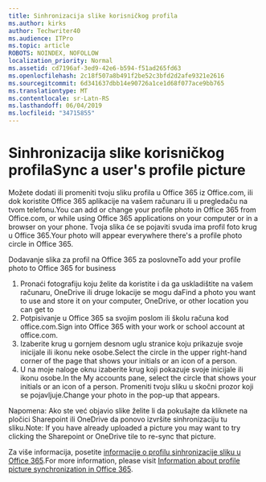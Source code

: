 ```yaml
---
title: Sinhronizacija slike korisničkog profila
ms.author: kirks
author: Techwriter40
ms.audience: ITPro
ms.topic: article
ROBOTS: NOINDEX, NOFOLLOW
localization_priority: Normal
ms.assetid: cd7196af-3ed9-42e6-b594-f51ad265fd63
ms.openlocfilehash: 2c18f507a8b491f2be52c3bfd2d2afe9321e2616
ms.sourcegitcommit: 6d341637dbb14e90726a1ce1d68f077ace9bb765
ms.translationtype: MT
ms.contentlocale: sr-Latn-RS
ms.lasthandoff: 06/04/2019
ms.locfileid: "34715855"
---
```

# <a name="sync-a-users-profile-picture"></a><span data-ttu-id="2d8ed-102">Sinhronizacija slike korisničkog profila</span><span class="sxs-lookup"><span data-stu-id="2d8ed-102">Sync a user's profile picture</span></span>

<p><span data-ttu-id="2d8ed-103">Možete dodati ili promeniti tvoju sliku profila u Office 365 iz Office.com, ili dok koristite Office 365 aplikacije na vašem računaru ili u pregledaču na tvom telefonu.</span><span class="sxs-lookup"><span data-stu-id="2d8ed-103">You can add or change your profile photo in Office 365 from Office.com, or while using Office 365 applications on your computer or in a browser on your phone.</span></span> <span data-ttu-id="2d8ed-104">Tvoja slika će se pojaviti svuda ima profil foto krug u Office 365.</span><span class="sxs-lookup"><span data-stu-id="2d8ed-104">Your photo will appear everywhere there's a profile photo circle in Office 365.</span></span></p> <p><span data-ttu-id="2d8ed-105">Dodavanje slika za profil na Office 365 za poslovne</span><span class="sxs-lookup"><span data-stu-id="2d8ed-105">To add your profile photo to Office 365 for business</span></span></p> <ol> <li><span data-ttu-id="2d8ed-106">Pronaći fotografiju koju želite da koristite i da ga uskladištite na vašem računaru, OneDrive ili druge lokacije se mogu da</span><span class="sxs-lookup"><span data-stu-id="2d8ed-106">Find a photo you want to use and store it on your computer, OneDrive, or other location you can get to</span></span></li> <li><span data-ttu-id="2d8ed-107">Potpisivanje u Office 365 sa svojim poslom ili školu računa kod office.com.</span><span class="sxs-lookup"><span data-stu-id="2d8ed-107">Sign into Office 365 with your work or school account at office.com.</span></span></li> <li><span data-ttu-id="2d8ed-108">Izaberite krug u gornjem desnom uglu stranice koju prikazuje svoje inicijale ili ikonu neke osobe.</span><span class="sxs-lookup"><span data-stu-id="2d8ed-108">Select the circle in the upper right-hand corner of the page that shows your initials or an icon of a person.</span></span></li> <li><span data-ttu-id="2d8ed-109">U na moje naloge oknu izaberite krug koji pokazuje svoje inicijale ili ikonu osobe.</span><span class="sxs-lookup"><span data-stu-id="2d8ed-109">In the My accounts pane, select the circle that shows your initials or an icon of a person.</span></span> <span data-ttu-id="2d8ed-110">Promeniti tvoju sliku u skočni prozor koji se pojavljuje.</span><span class="sxs-lookup"><span data-stu-id="2d8ed-110">Change your photo in the pop-up that appears.</span></span></li> </ol> <p><span data-ttu-id="2d8ed-111">Napomena: Ako ste već objavio slike želite li da pokušajte da kliknete na pločici Sharepoint ili OneDrive da ponovo izvršite sinhronizaciju tu sliku.</span><span class="sxs-lookup"><span data-stu-id="2d8ed-111">Note: If you have already uploaded a picture you may want to try clicking the Sharepoint or OneDrive tile to re-sync that picture.</span></span></p> <p><span data-ttu-id="2d8ed-112">Za više informacija, posetite <a href="https://support.office.com/en-us/article/information-about-profile-picture-synchronization-in-office-365-20594d76-d054-4af4-a660-401133e3d48a?ui=en-US&amp;rs=en-US&amp;ad=US">informacije o profilu sinhronizacije sliku u Office 365</a>.</span><span class="sxs-lookup"><span data-stu-id="2d8ed-112">For more information, please visit <a href="https://support.office.com/en-us/article/information-about-profile-picture-synchronization-in-office-365-20594d76-d054-4af4-a660-401133e3d48a?ui=en-US&amp;rs=en-US&amp;ad=US">Information about profile picture synchronization in Office 365</a>.</span></span></p>

